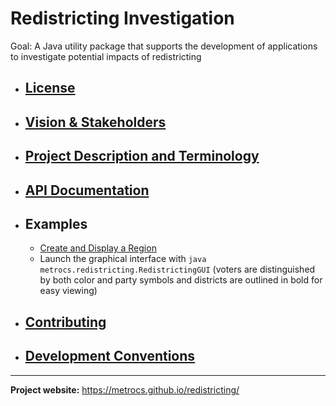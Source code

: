 # Redistricting Investigation

Goal: A Java utility package that supports the development of applications to investigate potential impacts of redistricting

- ## [License](LICENSE)

- ## [Vision & Stakeholders](Vision.md)

- ## [Project Description and Terminology](Redistricting.md)

- ## [API Documentation](https://metrocs.github.io/redistricting/api/index.html)

- ## Examples
    - [Create and Display a Region](docs/examples/create_and_display_region.md)
    - Launch the graphical interface with `java metrocs.redistricting.RedistrictingGUI`
      (voters are distinguished by both color and party symbols and districts
      are outlined in bold for easy viewing)

- ## [Contributing](Contributing.md)

- ## [Development Conventions](DevelopmentConventions.md)


___

__Project website:__ https://metrocs.github.io/redistricting/
